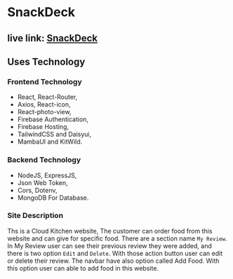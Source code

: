 # SnackDeck

## live link: [SnackDeck](https://snackdeck-a569c.web.app/)

## Uses Technology

### Frontend Technology  
- React, React-Router,
- Axios, React-icon,
- React-photo-view,
- Firebase Authentication,
- Firebase Hosting,
- TailwindCSS and Daisyui,
- MambaUI and KitWild.

### Backend Technology
- NodeJS, ExpressJS,
- Json Web Token,
- Cors, Dotenv,
- MongoDB For Database. 

### Site Description

Ths is a Cloud Kitchen website, The customer can order food from this website and can give for specific food. There are a section name `My Review`. In My Review user can see their previous review they were added, and there is two option `Edit` and `Delete`. With those action button user can edit or delete their review. The navbar have also option called Add Food. With this option user can able to add food in this website.
